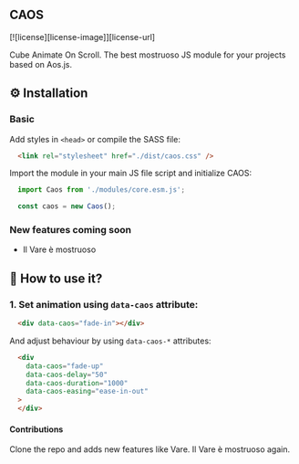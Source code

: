 ## CAOS

[![license][license-image]][license-url]

Cube Animate On Scroll. The best mostruoso JS module for your projects based on Aos.js.

## ⚙ Installation

### Basic

Add styles in `<head>` or compile the SASS file:

```html
  <link rel="stylesheet" href="./dist/caos.css" />
```

Import the module in your main JS file script and initialize CAOS:
```js
  import Caos from './modules/core.esm.js';

  const caos = new Caos();
```

### New features coming soon

- Il Vare è mostruoso


## 🤔 How to use it?

### 1. Set animation using `data-caos` attribute:

```html
  <div data-caos="fade-in"></div>
```

And adjust behaviour by using `data-caos-*` attributes:
```html
  <div
    data-caos="fade-up"
    data-caos-delay="50"
    data-caos-duration="1000"
    data-caos-easing="ease-in-out"
  >
  </div>
```

#### Contributions
Clone the repo and adds new features like Vare. Il Vare è mostruoso again.


